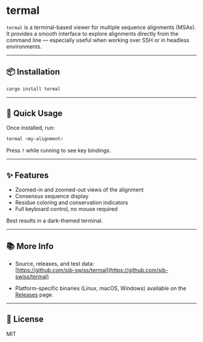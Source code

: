 # termal

`termal` is a terminal-based viewer for multiple sequence alignments (MSAs).  It
provides a smooth interface to explore alignments directly from the
command line — especially useful when working over SSH or in headless
environments.

---

## 📦 Installation

```bash
cargo install termal
```

---

## 🚀 Quick Usage

Once installed, run:

```bash
termal <my-alignment>
```

Press `?` while running to see key bindings.

---

## ✨ Features

- Zoomed-in and zoomed-out views of the alignment
- Consensus sequence display
- Residue coloring and conservation indicators
- Full keyboard control, no mouse required

Best results in a dark-themed terminal.

---

## 📚 More Info

- Source, releases, and test data:  
  [https://github.com/sib-swiss/termal](https://github.com/sib-swiss/termal)

- Platform-specific binaries (Linux, macOS, Windows) available on the [Releases](https://github.com/sib-swiss/termal/releases) page.

---

## 📝 License

MIT
